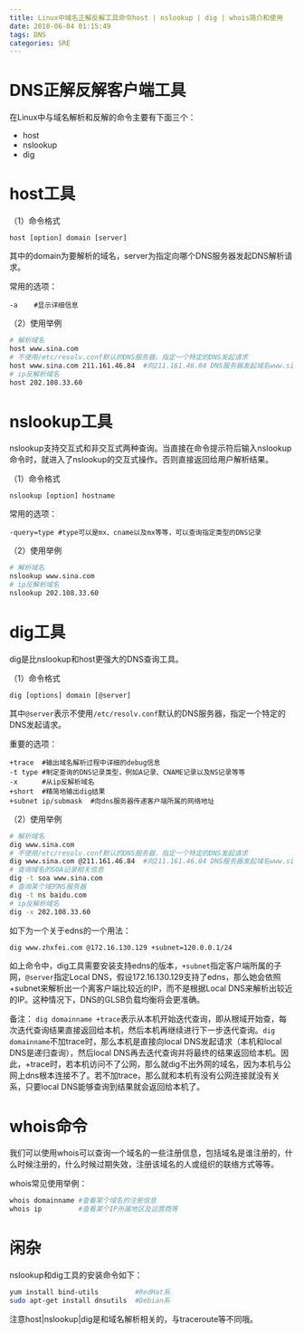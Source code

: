 ```yaml
---
title: Linux中域名正解反解工具命令host | nslookup | dig | whois简介和使用
date: 2018-06-04 01:15:49
tags: DNS
categories: SRE
---
```


# DNS正解反解客户端工具

在Linux中与域名解析和反解的命令主要有下面三个：

- host
- nslookup
- dig

# host工具

（1）命令格式

```
host [option] domain [server]
```

其中的domain为要解析的域名，server为指定向哪个DNS服务器发起DNS解析请求。

常用的选项：

```
-a    #显示详细信息
```

（2）使用举例

```bash
# 解析域名
host www.sina.com
# 不使用/etc/resolv.conf默认的DNS服务器，指定一个特定的DNS发起请求
host www.sina.com 211.161.46.84  #向211.161.46.84 DNS服务器发起域名www.sina.com的解析请求
# ip反解析域名
host 202.108.33.60
```

# nslookup工具

nslookup支持交互式和非交互式两种查询。当直接在命令提示符后输入nslookup命令时，就进入了nslookup的交互式操作。否则直接返回给用户解析结果。

（1）命令格式

```
nslookup [option] hostname
```

常用的选项：

```
-query=type #type可以是mx、cname以及mx等等，可以查询指定类型的DNS记录
```

（2）使用举例

```bash
# 解析域名
nslookup www.sina.com
# ip反解析域名
nslookup 202.108.33.60
```

# dig工具

dig是比nslookup和host更强大的DNS查询工具。

（1）命令格式

```
dig [options] domain [@server]
```

其中`@server`表示不使用`/etc/resolv.conf`默认的DNS服务器，指定一个特定的DNS发起请求。

重要的选项：

```
+trace  #输出域名解析过程中详细的debug信息
-t type #制定查询的DNS记录类型，例如A记录、CNAME记录以及NS记录等等
-x      #从ip反解析域名
+short  #精简地输出dig结果
+subnet ip/submask  #向dns服务器传递客户端所属的网络地址
```

（2）使用举例

```bash
# 解析域名
dig www.sina.com
# 不使用/etc/resolv.conf默认的DNS服务器，指定一个特定的DNS发起请求
dig www.sina.com @211.161.46.84  #向211.161.46.84 DNS服务器发起域名www.sina.com的解析请求
# 查询域名的SOA记录相关信息
dig -t soa www.sina.com
# 查询某个域的NS服务器
dig -t ns baidu.com
# ip反解析域名
dig -x 202.108.33.60
```

如下为一个关于edns的一个用法：

```
dig www.zhxfei.com @172.16.130.129 +subnet=120.0.0.1/24
```

如上命令中，dig工具需要安装支持edns的版本，`+subnet`指定客户端所属的子网，`@server`指定Local DNS，假设172.16.130.129支持了edns，那么她会依照+subnet来解析出一个离客户端比较近的IP，而不是根据Local DNS来解析出较近的IP。这种情况下，DNS的GLSB负载均衡将会更准确。

备注：
`dig domainname +trace`表示从本机开始迭代查询，即从根域开始查，每次迭代查询结果直接返回给本机，然后本机再继续进行下一步迭代查询。`dig domainname`不加trace时，那么本机是直接向local DNS发起请求（本机和local DNS是递归查询），然后local DNS再去迭代查询并将最终的结果返回给本机。因此，+trace时，若本机访问不了公网，那么就dig不出外网的域名，因为本机与公网上dns根本连接不了。若不加trace，那么就和本机有没有公网连接就没有关系，只要local DNS能够查询到结果就会返回给本机了。

# whois命令

我们可以使用whois可以查询一个域名的一些注册信息，包括域名是谁注册的，什么时候注册的，什么时候过期失效，注册该域名的人或组织的联络方式等等。

whois常见使用举例：

```bash
whois domainname #查看某个域名的注册信息
whois ip         #查看某个IP所属地区及运营商等
```

# 闲杂

nslookup和dig工具的安装命令如下：

```bash
yum install bind-utils         #RedHat系
sudo apt-get install dnsutils  #Debian系
```

注意host|nslookup|dig是和域名解析相关的，与traceroute等不同哦。
